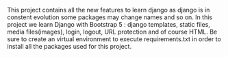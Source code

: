 This project contains all the new features to learn django as django is in constent evolution some packages may change names and so on.
In this project we learn Django with Bootstrap 5 : django templates, static files, media files(images), login, logout, URL protection and of course HTML.
Be sure to create an virtual environment to execute requirements.txt in order to install all the packages used for this project.
